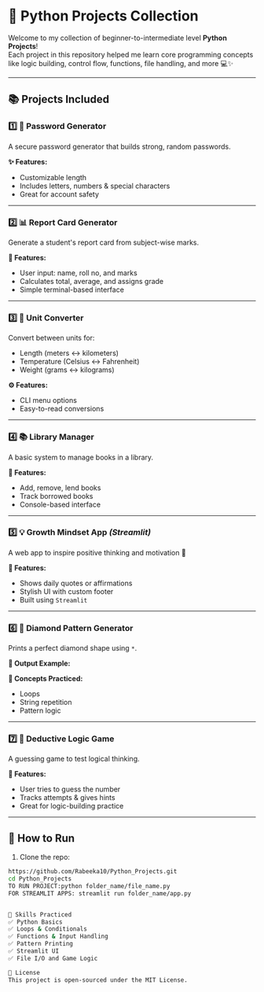 # 🐍 Python Projects Collection 

Welcome to my collection of beginner-to-intermediate level **Python Projects**!  
Each project in this repository helped me learn core programming concepts like logic building, control flow, functions, file handling, and more 💻✨

---

## 📚 Projects Included

### 1️⃣ 🔐 Password Generator  
A secure password generator that builds strong, random passwords.

**✨ Features:**
- Customizable length
- Includes letters, numbers & special characters
- Great for account safety

---

### 2️⃣ 📊 Report Card Generator  
Generate a student's report card from subject-wise marks.

**📝 Features:**
- User input: name, roll no, and marks
- Calculates total, average, and assigns grade
- Simple terminal-based interface

---

### 3️⃣ 🔁 Unit Converter  
Convert between units for:
- Length (meters ↔ kilometers)
- Temperature (Celsius ↔ Fahrenheit)
- Weight (grams ↔ kilograms)

**⚙️ Features:**
- CLI menu options
- Easy-to-read conversions

---

### 4️⃣ 📚 Library Manager  
A basic system to manage books in a library.

**📘 Features:**
- Add, remove, lend books
- Track borrowed books
- Console-based interface

---

### 5️⃣ 💡 Growth Mindset App *(Streamlit)*  
A web app to inspire positive thinking and motivation 🌈

**🌟 Features:**
- Shows daily quotes or affirmations
- Stylish UI with custom footer
- Built using `Streamlit`

---

### 6️⃣ 💎 Diamond Pattern Generator  
Prints a perfect diamond shape using `*`.

**🎨 Output Example:**

**📌 Concepts Practiced:**
- Loops
- String repetition
- Pattern logic

---

### 7️⃣ 🧠 Deductive Logic Game  
A guessing game to test logical thinking.

**🎯 Features:**
- User tries to guess the number
- Tracks attempts & gives hints
- Great for logic-building practice

---

## 🚀 How to Run

1. Clone the repo:
```bash
https://github.com/Rabeeka10/Python_Projects.git
cd Python_Projects
TO RUN PROJECT:python folder_name/file_name.py
FOR STREAMLIT APPS: streamlit run folder_name/app.py


💬 Skills Practiced
✅ Python Basics
✅ Loops & Conditionals
✅ Functions & Input Handling
✅ Pattern Printing
✅ Streamlit UI
✅ File I/O and Game Logic

📄 License
This project is open-sourced under the MIT License.


